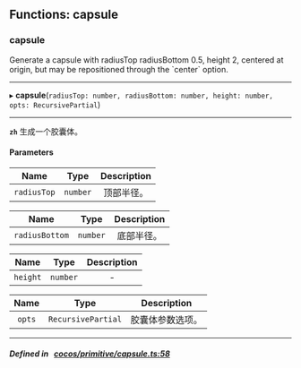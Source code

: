## Functions: capsule

### capsule

Generate a capsule with radiusTop radiusBottom 0.5, height 2, centered at origin,
but may be repositioned through the &#x60;center&#x60; option.
___
▸ **capsule**(`radiusTop: number, radiusBottom: number, height: number, opts: RecursivePartial`)
___



**`zh`** 
生成一个胶囊体。



#### Parameters

| Name | Type | Description |
| :------: | :------: | :------: |
| `radiusTop` | `number` | 顶部半径。  |

| Name | Type | Description |
| :------: | :------: | :------: |
| `radiusBottom` | `number` | 底部半径。  |

| Name | Type | Description |
| :------: | :------: | :------: |
| `height` | `number` | - |

| Name | Type | Description |
| :------: | :------: | :------: |
| `opts` | `RecursivePartial` | 胶囊体参数选项。  |


___


##### Defined in &nbsp;   [cocos/primitive/capsule.ts:58](https://github.com/cocos-creator/engine/blob/c7bf6b8a9/cocos/primitive/capsule.ts#L58)&nbsp;
